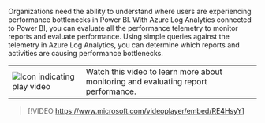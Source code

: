 Organizations need the ability to understand where users are experiencing performance bottlenecks in Power BI.  With Azure Log Analytics connected to Power BI, you can evaluate all the performance telemetry to monitor reports and evaluate performance. Using simple queries against the telemetry in Azure Log Analytics, you can determine which reports and activities are causing performance bottlenecks.

|||
| :--- | :--- |
| ![Icon indicating play video](../media/video_icon.png)| Watch this video to learn more about monitoring and evaluating report performance.|

>[!VIDEO https://www.microsoft.com/videoplayer/embed/RE4HsyY]

